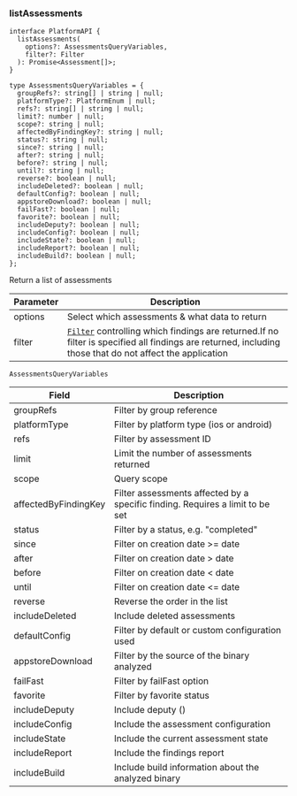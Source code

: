 ### listAssessments

```tsx
interface PlatformAPI {
  listAssessments(
    options?: AssessmentsQueryVariables,
    filter?: Filter
  ): Promise<Assessment[]>;
}

type AssessmentsQueryVariables = {
  groupRefs?: string[] | string | null;
  platformType?: PlatformEnum | null;
  refs?: string[] | string | null;
  limit?: number | null;
  scope?: string | null;
  affectedByFindingKey?: string | null;
  status?: string | null;
  since?: string | null;
  after?: string | null;
  before?: string | null;
  until?: string | null;
  reverse?: boolean | null;
  includeDeleted?: boolean | null;
  defaultConfig?: boolean | null;
  appstoreDownload?: boolean | null;
  failFast?: boolean | null;
  favorite?: boolean | null;
  includeDeputy?: boolean | null;
  includeConfig?: boolean | null;
  includeState?: boolean | null;
  includeReport?: boolean | null;
  includeBuild?: boolean | null;
};
```

Return a list of assessments

| Parameter | Description                                                                                                                                                         |
| --------- | ------------------------------------------------------------------------------------------------------------------------------------------------------------------- |
| options   | Select which assessments & what data to return                                                                                                                      |
| filter    | [`Filter`](#filter) controlling which findings are returned.If no filter is specified all findings are returned, including those that do not affect the application |

`AssessmentsQueryVariables`<br/>

| Field                | Description                                                                   |
| -------------------- | ----------------------------------------------------------------------------- |
| groupRefs            | Filter by group reference                                                     |
| platformType         | Filter by platform type (ios or android)                                      |
| refs                 | Filter by assessment ID                                                       |
| limit                | Limit the number of assessments returned                                      |
| scope                | Query scope                                                                   |
| affectedByFindingKey | Filter assessments affected by a specific finding. Requires a limit to be set |
| status               | Filter by a status, e.g. "completed"                                          |
| since                | Filter on creation date >= date                                               |
| after                | Filter on creation date > date                                                |
| before               | Filter on creation date < date                                                |
| until                | Filter on creation date <= date                                               |
| reverse              | Reverse the order in the list                                                 |
| includeDeleted       | Include deleted assessments                                                   |
| defaultConfig        | Filter by default or custom configuration used                                |
| appstoreDownload     | Filter by the source of the binary analyzed                                   |
| failFast             | Filter by failFast option                                                     |
| favorite             | Filter by favorite status                                                     |
| includeDeputy        | Include deputy ()                                                             |
| includeConfig        | Include the assessment configuration                                          |
| includeState         | Include the current assessment state                                          |
| includeReport        | Include the findings report                                                   |
| includeBuild         | Include build information about the analyzed binary                           |
